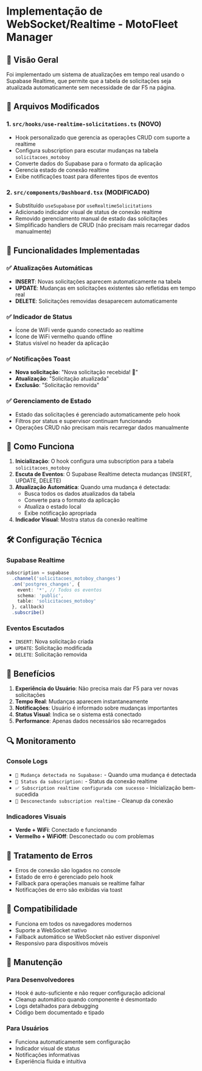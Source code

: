 # Implementação de WebSocket/Realtime - MotoFleet Manager

## 📡 Visão Geral

Foi implementado um sistema de atualizações em tempo real usando o Supabase Realtime, que permite que a tabela de solicitações seja atualizada automaticamente sem necessidade de dar F5 na página.

## 🔧 Arquivos Modificados

### 1. `src/hooks/use-realtime-solicitations.ts` (NOVO)
- Hook personalizado que gerencia as operações CRUD com suporte a realtime
- Configura subscription para escutar mudanças na tabela `solicitacoes_motoboy`
- Converte dados do Supabase para o formato da aplicação
- Gerencia estado de conexão realtime
- Exibe notificações toast para diferentes tipos de eventos

### 2. `src/components/Dashboard.tsx` (MODIFICADO)
- Substituído `useSupabase` por `useRealtimeSolicitations`
- Adicionado indicador visual de status de conexão realtime
- Removido gerenciamento manual de estado das solicitações
- Simplificado handlers de CRUD (não precisam mais recarregar dados manualmente)

## 🚀 Funcionalidades Implementadas

### ✅ Atualizações Automáticas
- **INSERT**: Novas solicitações aparecem automaticamente na tabela
- **UPDATE**: Mudanças em solicitações existentes são refletidas em tempo real
- **DELETE**: Solicitações removidas desaparecem automaticamente

### ✅ Indicador de Status
- Ícone de WiFi verde quando conectado ao realtime
- Ícone de WiFi vermelho quando offline
- Status visível no header da aplicação

### ✅ Notificações Toast
- **Nova solicitação**: "Nova solicitação recebida! 🚀"
- **Atualização**: "Solicitação atualizada"
- **Exclusão**: "Solicitação removida"

### ✅ Gerenciamento de Estado
- Estado das solicitações é gerenciado automaticamente pelo hook
- Filtros por status e supervisor continuam funcionando
- Operações CRUD não precisam mais recarregar dados manualmente

## 🔄 Como Funciona

1. **Inicialização**: O hook configura uma subscription para a tabela `solicitacoes_motoboy`
2. **Escuta de Eventos**: O Supabase Realtime detecta mudanças (INSERT, UPDATE, DELETE)
3. **Atualização Automática**: Quando uma mudança é detectada:
   - Busca todos os dados atualizados da tabela
   - Converte para o formato da aplicação
   - Atualiza o estado local
   - Exibe notificação apropriada
4. **Indicador Visual**: Mostra status da conexão realtime

## 🛠️ Configuração Técnica

### Supabase Realtime
```typescript
subscription = supabase
  .channel('solicitacoes_motoboy_changes')
  .on('postgres_changes', {
    event: '*', // Todos os eventos
    schema: 'public',
    table: 'solicitacoes_motoboy'
  }, callback)
  .subscribe()
```

### Eventos Escutados
- `INSERT`: Nova solicitação criada
- `UPDATE`: Solicitação modificada
- `DELETE`: Solicitação removida

## 🎯 Benefícios

1. **Experiência do Usuário**: Não precisa mais dar F5 para ver novas solicitações
2. **Tempo Real**: Mudanças aparecem instantaneamente
3. **Notificações**: Usuário é informado sobre mudanças importantes
4. **Status Visual**: Indica se o sistema está conectado
5. **Performance**: Apenas dados necessários são recarregados

## 🔍 Monitoramento

### Console Logs
- `🔄 Mudança detectada no Supabase:` - Quando uma mudança é detectada
- `📡 Status da subscription:` - Status da conexão realtime
- `✅ Subscription realtime configurada com sucesso` - Inicialização bem-sucedida
- `🔌 Desconectando subscription realtime` - Cleanup da conexão

### Indicadores Visuais
- **Verde + WiFi**: Conectado e funcionando
- **Vermelho + WiFiOff**: Desconectado ou com problemas

## 🚨 Tratamento de Erros

- Erros de conexão são logados no console
- Estado de erro é gerenciado pelo hook
- Fallback para operações manuais se realtime falhar
- Notificações de erro são exibidas via toast

## 📱 Compatibilidade

- Funciona em todos os navegadores modernos
- Suporte a WebSocket nativo
- Fallback automático se WebSocket não estiver disponível
- Responsivo para dispositivos móveis

## 🔧 Manutenção

### Para Desenvolvedores
- Hook é auto-suficiente e não requer configuração adicional
- Cleanup automático quando componente é desmontado
- Logs detalhados para debugging
- Código bem documentado e tipado

### Para Usuários
- Funciona automaticamente sem configuração
- Indicador visual de status
- Notificações informativas
- Experiência fluida e intuitiva
